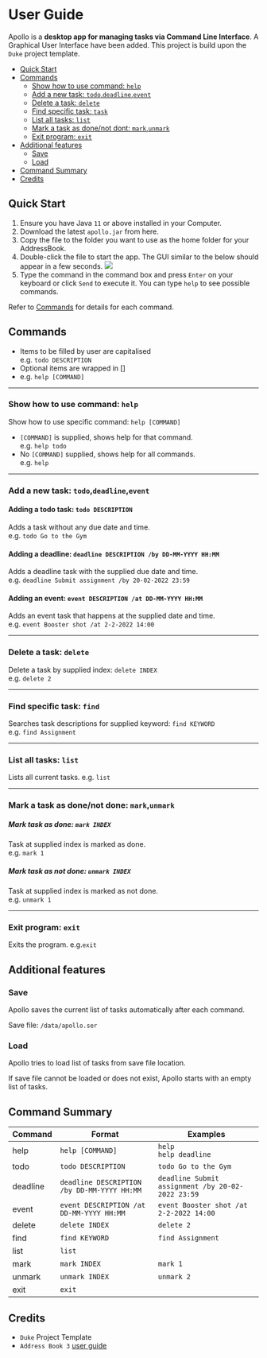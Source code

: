 # User Guide

Apollo is a **desktop app for managing tasks via Command Line Interface**. 
A Graphical User Interface have been added. This project is build upon the `Duke` project template. 

- [Quick Start](#quick-start)
- [Commands](#commands)
  - [Show how to use command: `help`](#show-how-to-use-command-help)
  - [Add a new task: `todo`,`deadline`,`event`](#add-a-new-task-tododeadlineevent)
  - [Delete a task: `delete`](#delete-a-task-delete)
  - [Find specific task: `task`](#find-specific-task-find)
  - [List all tasks: `list`](#list-all-tasks-list)
  - [Mark a task as done/not dont: `mark`,`unmark`](#mark-a-task-as-donenot-done-markunmark)
  - [Exit program: `exit`](#exit-program-exit)
- [Additional features](#additional-features)
  - [Save](#save)
  - [Load](#load)
- [Command Summary](#command-summary)
- [Credits](#credits)

## Quick Start

1. Ensure you have Java `11` or above installed in your Computer.
2. Download the latest `apollo.jar` from here.
3. Copy the file to the folder you want to use as the home folder for your AddressBook. 
4. Double-click the file to start the app. The GUI similar to the below should appear in a few seconds.
   ![](https://j4ck990.github.io/ip/Ui.png)
5. Type the command in the command box and press `Enter` on your keyboard or click `Send` to execute it.
You can type `help` to see possible commands.

Refer to [Commands](#commands) 
for details for each command. 

## Commands

- Items to be filled by user are capitalised <br/>
 e.g. `todo DESCRIPTION`
- Optional items are wrapped in []
- e.g. `help [COMMAND]`

---

### Show how to use command: `help`
Show how to use specific command: `help [COMMAND]` <br/>
- `[COMMAND]` is supplied, shows help for that command. <br/>
e.g. `help todo`
- No `[COMMAND]` supplied, shows help for all commands. <br/>
e.g. `help`

---

### Add a new task: `todo`,`deadline`,`event`

#### Adding a todo task: `todo DESCRIPTION`
Adds a task without any due date and time. <br/>
e.g. `todo Go to the Gym`

#### Adding a deadline: `deadline DESCRIPTION /by DD-MM-YYYY HH:MM`
Adds a deadline task with the supplied due date and time. <br/>
e.g. `deadline Submit assignment /by 20-02-2022 23:59`

#### Adding an event: `event DESCRIPTION /at DD-MM-YYYY HH:MM`
Adds an event task that happens at the supplied date and time. <br/>
e.g. `event Booster shot /at 2-2-2022 14:00`

---

### Delete a task: `delete`
Delete a task by supplied index: `delete INDEX`<br/>
e.g. `delete 2`

---

### Find specific task: `find`
Searches task descriptions for supplied keyword: `find KEYWORD` <br/>
e.g. `find Assignment`

---

### List all tasks: `list`
Lists all current tasks.
e.g. `list`

---

### Mark a task as done/not done: `mark`,`unmark`
##### Mark task as done: `mark INDEX`
Task at supplied index is marked as done. <br/>
e.g. `mark 1`
##### Mark task as not done: `unmark INDEX`
Task at supplied index is marked as not done. <br/>
e.g. `unmark 1`

---

### Exit program: `exit`
Exits the program. 
e.g.`exit`

## Additional features
### Save
Apollo saves the current list of tasks automatically after each command. 

Save file: `/data/apollo.ser`

### Load
Apollo tries to load list of tasks from save file location. 

If save file cannot be loaded or does not exist, Apollo starts with an empty list of tasks.

## Command Summary
Command | Format | Examples
--------- | ---------- | ----------
help | `help [COMMAND]` | `help`<br/>`help deadline`
todo | `todo DESCRIPTION` | `todo Go to the Gym`
deadline | `deadline DESCRIPTION /by DD-MM-YYYY HH:MM` | `deadline Submit assignment /by 20-02-2022 23:59`
event | `event DESCRIPTION /at DD-MM-YYYY HH:MM` | `event Booster shot /at 2-2-2022 14:00`
delete | `delete INDEX` | `delete 2`
find | `find KEYWORD` | `find Assignment`
list | `list`
mark | `mark INDEX` | `mark 1`
unmark | `unmark INDEX` | `unmark 2`
exit | `exit`

## Credits
- `Duke` Project Template
- `Address Book 3` [user guide](https://se-education.org/addressbook-level3/UserGuide.html)